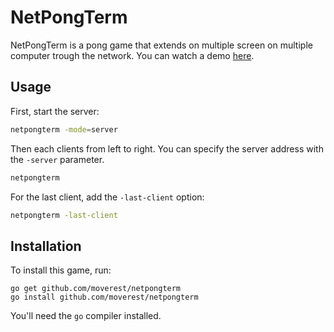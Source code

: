 # NetPongTerm

NetPongTerm is a pong game that extends on multiple screen on multiple computer trough the network. You can watch a demo [here](https://youtu.be/lIkU9vaCdmQ).

## Usage

First, start the server:

```bash
netpongterm -mode=server
```

Then each clients from left to right. You can specify the server address with the `-server` parameter.

```bash
netpongterm
```

For the last client, add the `-last-client` option:

```bash
netpongterm -last-client
```

## Installation

To install this game, run:

```
go get github.com/moverest/netpongterm
go install github.com/moverest/netpongterm
```

You'll need the `go` compiler installed.
